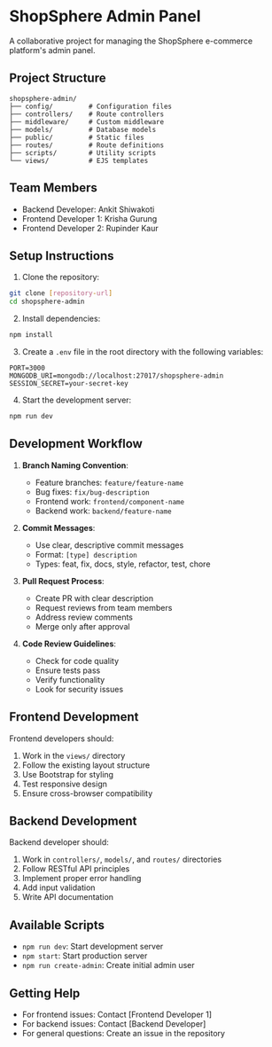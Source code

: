 # ShopSphere Admin Panel

A collaborative project for managing the ShopSphere e-commerce platform's admin panel.

## Project Structure

```
shopsphere-admin/
├── config/         # Configuration files
├── controllers/    # Route controllers
├── middleware/     # Custom middleware
├── models/         # Database models
├── public/         # Static files
├── routes/         # Route definitions
├── scripts/        # Utility scripts
└── views/          # EJS templates
```

## Team Members

- Backend Developer: Ankit Shiwakoti
- Frontend Developer 1: Krisha Gurung
- Frontend Developer 2: Rupinder Kaur

## Setup Instructions

1. Clone the repository:
```bash
git clone [repository-url]
cd shopsphere-admin
```

2. Install dependencies:
```bash
npm install
```

3. Create a `.env` file in the root directory with the following variables:
```
PORT=3000
MONGODB_URI=mongodb://localhost:27017/shopsphere-admin
SESSION_SECRET=your-secret-key
```

4. Start the development server:
```bash
npm run dev
```

## Development Workflow

1. **Branch Naming Convention**:
   - Feature branches: `feature/feature-name`
   - Bug fixes: `fix/bug-description`
   - Frontend work: `frontend/component-name`
   - Backend work: `backend/feature-name`

2. **Commit Messages**:
   - Use clear, descriptive commit messages
   - Format: `[type] description`
   - Types: feat, fix, docs, style, refactor, test, chore

3. **Pull Request Process**:
   - Create PR with clear description
   - Request reviews from team members
   - Address review comments
   - Merge only after approval

4. **Code Review Guidelines**:
   - Check for code quality
   - Ensure tests pass
   - Verify functionality
   - Look for security issues

## Frontend Development

Frontend developers should:
1. Work in the `views/` directory
2. Follow the existing layout structure
3. Use Bootstrap for styling
4. Test responsive design
5. Ensure cross-browser compatibility

## Backend Development

Backend developer should:
1. Work in `controllers/`, `models/`, and `routes/` directories
2. Follow RESTful API principles
3. Implement proper error handling
4. Add input validation
5. Write API documentation

## Available Scripts

- `npm run dev`: Start development server
- `npm start`: Start production server
- `npm run create-admin`: Create initial admin user

## Getting Help

- For frontend issues: Contact [Frontend Developer 1]
- For backend issues: Contact [Backend Developer]
- For general questions: Create an issue in the repository 